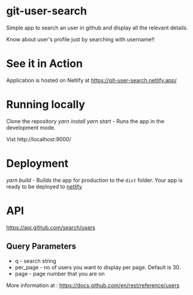 # git-user-search
Simple app to search an user in github and display all the relevant details.

Know about user's profile just by searching with username!!

# See it in Action

Application is hosted on Netlify at https://git-user-search.netlify.app/

# Running locally

Clone the repository
*yarn install*
*yarn start* - Runs the app in the development mode.

 Vist http://localhost:9000/

# Deployment

*yarn build* - Builds the app for production to the `dist` folder.
Your app is ready to be deployed to [netlify](https://www.netlify.com/)

# API

https://api.github.com/search/users

## Query Parameters
- q - search string
- per_page - no of users you want to display per page. Default is 30.
- page - page number that you are on

More information at : https://docs.github.com/en/rest/reference/users



